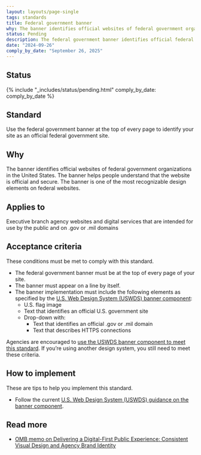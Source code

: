 ```yaml
---
layout: layouts/page-single
tags: standards
title: Federal government banner
why: The banner identifies official websites of federal government organizations in the United States.
status: Pending
description: The federal government banner identifies official federal government sites. Learn how to implement the banner on your federal government site.
date: "2024-09-26"
comply_by_date: "September 26, 2025"
---
```


## Status

{% include "_includes/status/pending.html" comply_by_date: comply_by_date %}


## Standard

Use the federal government banner at the top of every page to identify your site as an official federal government site.

## Why

The banner identifies official websites of federal government organizations in the United States. The banner helps people understand that the website is official and secure. The banner is one of the most recognizable design elements on federal websites.

## Applies to

Executive branch agency websites and digital services that are intended for use by the public and on .gov or .mil domains

## Acceptance criteria

These conditions must be met to comply with this standard.

- The federal government banner must be at the top of every page of your site.
- The banner must appear on a line by itself.
- The banner implementation must include the following elements as specified by the [U.S. Web Design System (USWDS) banner component](https://designsystem.digital.gov/components/banner/):
    - U.S. flag image
    - Text that identifies an official U.S. government site
    - Drop-down with:
      - Text that identifies an official .gov or .mil domain
      - Text that describes HTTPS connections
     
Agencies are encouraged to [use the USWDS banner component to meet this standard](https://designsystem.digital.gov/components/banner/). If you’re using another design system, you still need to meet these criteria.

## How to implement

These are tips to help you implement this standard.

- Follow the current [U.S. Web Design System (USWDS) guidance on the banner component](https://designsystem.digital.gov/components/banner/).

## Read more

- [OMB memo on Delivering a Digital-First Public Experience: Consistent Visual Design and Agency Brand Identity](https://www.whitehouse.gov/omb/management/ofcio/delivering-a-digital-first-public-experience/#IIIA:~:text=2.%20Consistent%20Visual%20Design%20and%20Agency%20Brand%20Identity)

